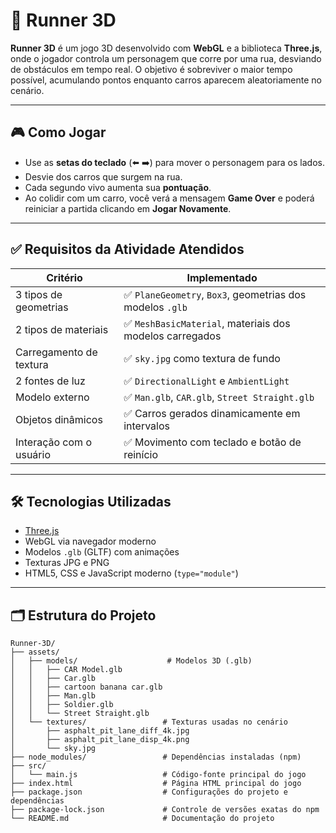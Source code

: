 # 🏃 Runner 3D

**Runner 3D** é um jogo 3D desenvolvido com **WebGL** e a biblioteca **Three.js**, onde o jogador controla um personagem que corre por uma rua, desviando de obstáculos em tempo real. O objetivo é sobreviver o maior tempo possível, acumulando pontos enquanto carros aparecem aleatoriamente no cenário.

---

## 🎮 Como Jogar

- Use as **setas do teclado** (⬅️ ➡️) para mover o personagem para os lados.
- Desvie dos carros que surgem na rua.
- Cada segundo vivo aumenta sua **pontuação**.
- Ao colidir com um carro, você verá a mensagem **Game Over** e poderá reiniciar a partida clicando em **Jogar Novamente**.

---

## ✅ Requisitos da Atividade Atendidos

| Critério | Implementado |
|---------|--------------|
| 3 tipos de geometrias | ✅ `PlaneGeometry`, `Box3`, geometrias dos modelos `.glb` |
| 2 tipos de materiais | ✅ `MeshBasicMaterial`, materiais dos modelos carregados |
| Carregamento de textura | ✅ `sky.jpg` como textura de fundo |
| 2 fontes de luz | ✅ `DirectionalLight` e `AmbientLight` |
| Modelo externo | ✅ `Man.glb`, `CAR.glb`, `Street Straight.glb` |
| Objetos dinâmicos | ✅ Carros gerados dinamicamente em intervalos |
| Interação com o usuário | ✅ Movimento com teclado e botão de reinício |

---

## 🛠 Tecnologias Utilizadas

- [Three.js](https://threejs.org/)
- WebGL via navegador moderno
- Modelos `.glb` (GLTF) com animações
- Texturas JPG e PNG
- HTML5, CSS e JavaScript moderno (`type="module"`)

---

## 🗂 Estrutura do Projeto

```plaintext
Runner-3D/
├── assets/
│   ├── models/                    # Modelos 3D (.glb)
│   │   ├── CAR Model.glb
│   │   ├── Car.glb
│   │   ├── cartoon banana car.glb
│   │   ├── Man.glb
│   │   ├── Soldier.glb
│   │   └── Street Straight.glb
│   └── textures/                 # Texturas usadas no cenário
│       ├── asphalt_pit_lane_diff_4k.jpg
│       ├── asphalt_pit_lane_disp_4k.png
│       └── sky.jpg
├── node_modules/                 # Dependências instaladas (npm)
├── src/
│   └── main.js                   # Código-fonte principal do jogo
├── index.html                    # Página HTML principal do jogo
├── package.json                  # Configurações do projeto e dependências
├── package-lock.json             # Controle de versões exatas do npm
└── README.md                     # Documentação do projeto
